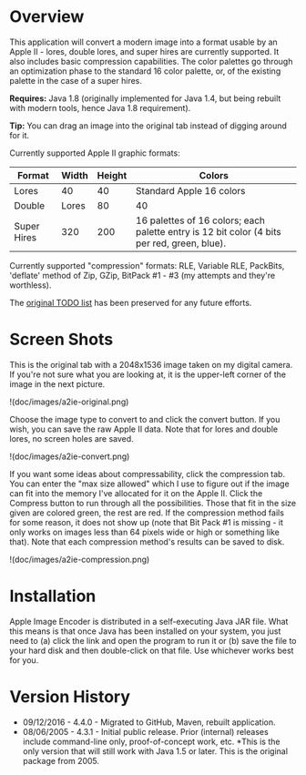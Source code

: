 # Overview

This application will convert a modern image into a format usable by an Apple II - lores, double lores, and super hires are currently supported. It also includes basic compression capabilities. The color palettes go through an optimization phase to the standard 16 color palette, or, of the existing palette in the case of a super hires. 

**Requires:** Java 1.8 (originally implemented for Java 1.4, but being rebuilt with modern tools, hence Java 1.8 requirement). 

**Tip:** You can drag an image into the original tab instead of digging around for it. 

Currently supported Apple II graphic formats: 

Format | Width | Height | Colors
------ | ----- | ------ | ------ 
Lores | 40 | 40 | Standard Apple 16 colors 
Double | Lores | 80 | 40 | Standard Apple 16 colors 
Super Hires | 320 | 200 | 16 palettes of 16 colors; each palette entry is 12 bit color (4 bits per red, green, blue). 

Currently supported "compression" formats: RLE, Variable RLE, PackBits, 'deflate' method of Zip, GZip, BitPack #1 - #3 (my attempts and they're worthless).

The [original TODO list](TODO.md) has been preserved for any future efforts.

# Screen Shots

This is the original tab with a 2048x1536 image taken on my digital camera. If you're not sure what you are looking at, it is the upper-left corner of the image in the next picture. 

!(doc/images/a2ie-original.png)

Choose the image type to convert to and click the convert button. If you wish, you can save the raw Apple II data. Note that for lores and double lores, no screen holes are saved. 

!(doc/images/a2ie-convert.png)

If you want some ideas about compressability, click the compression tab. You can enter the "max size allowed" which I use to figure out if the image can fit into the memory I've allocated for it on the Apple II. Click the Compress button to run through all the possibilities. Those that fit in the size given are colored green, the rest are red. If the compression method fails for some reason, it does not show up (note that Bit Pack #1 is missing - it only works on images less than 64 pixels wide or high or something like that). Note that each compression method's results can be saved to disk. 

!(doc/images/a2ie-compression.png)

# Installation

Apple Image Encoder is distributed in a self-executing Java JAR file. What this means is that once Java has been installed on your system, you just need to (a) click the link and open the program to run it or (b) save the file to your hard disk and then double-click on that file. Use whichever works best for you.

# Version History

* 09/12/2016 - 4.4.0 - Migrated to GitHub, Maven, rebuilt application.
* 08/06/2005 - 4.3.1 - Initial public release. Prior (internal) releases include command-line only, proof-of-concept work, etc. *This is the only version that will still work with Java 1.5 or later.  This is the original package from 2005.
